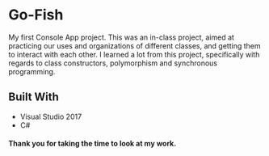 # Go-Fish
My first Console App project.
This was an in-class project, aimed at practicing our uses and organizations of different classes, and getting them to interact with each other. 
I learned a lot from this project, specifically with regards to class constructors, polymorphism and synchronous programming.

## Built With

* Visual Studio 2017
* C#

#### Thank you for taking the time to look at my work.
